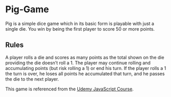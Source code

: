 # Pig-Game

Pig is a simple dice game which in its basic form is playable with just a single die. You win by being the first player to score 50 or more points.

## Rules
A player rolls a die and scores as many points as the total shown on the die providing the die doesn’t roll a 1. The player may continue rolling and accumulating points (but risk rolling a 1) or end his turn. If the player rolls a 1 the turn is over, he loses all points he accumulated that turn, and he passes the die to the next player.

This game is referenced from the [Udemy JavaScript Course](https://www.udemy.com/course/the-complete-javascript-course/).
